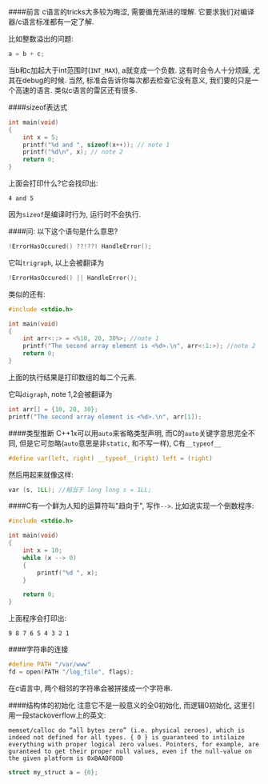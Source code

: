 ####前言
c语言的tricks大多较为晦涩, 需要循充渐进的理解. 它要求我们对编译器/c语言标准都有一定了解.

比如整数溢出的问题:
```c
a = b + c;
```
当b和c加起大于int范围时(`INT_MAX`), a就变成一个负数. 这有时会令人十分烦躁, 尤其在debug的时候.
当然, 标准会告诉你每次都去检查它没有意义, 我们要的只是一个高速的语言. 类似c语言的雷区还有很多.

####sizeof表达式
```c
int main(void)
{
	int x = 5;
	printf("%d and ", sizeof(x++)); // note 1
	printf("%d\n", x); // note 2
	return 0;
}
```
上面会打印什么?它会找印出:
```
4 and 5
```
因为`sizeof`是编译时行为, 运行时不会执行.

####问: 以下这个语句是什么意思?
```c
!ErrorHasOccured() ??!??! HandleError();
```
它叫`trigraph`, 以上会被翻译为
```c
!ErrorHasOccured() || HandleError();
```

类似的还有:
```c
#include <stdio.h>

int main(void)
{
	int arr<::> = <%10, 20, 30%>; //note 1
	printf("The second array element is <%d>.\n", arr<:1:>); //note 2
	return 0;
}
```
上面的执行结果是打印数组的每二个元素.

它叫`digraph`, note 1,2会被翻译为
```c
int arr[] = {10, 20, 30};
printf("The second array element is <%d>.\n", arr[1]);
```

####类型推断
C++1x可以用`auto`来省略类型声明, 而C的`auto`关键字意思完全不同, 但是它可忽略(`auto`意思是非`static`, 和不写一样), C有`__typeof__`
```c
#define var(left, right) __typeof__(right) left = (right)
```

然后用起来就像这样:
```c
var (s, 1LL); //相当于 long long s = 1LL;
```

####C有一个鲜为人知的运算符叫"趋向于", 写作`-->`. 比如说实现一个倒数程序:
```c
#include <stdio.h>

int main(void)
{
	int x = 10;
	while (x --> 0)
	{
		printf("%d ", x);	
	}

	return 0;
}
```
上面程序会打印出:
```
9 8 7 6 5 4 3 2 1
```

####字符串的连接
```c
#define PATH "/var/www"
fd = open(PATH "/log_file", flags);
```
在c语言中, 两个相邻的字符串会被拼接成一个字符串.

####结构体的初始化
注意它不是一般意义的全0初始化, 而逻辑0初始化, 这里引用一段stackoverflow上的英文:
```
memset/calloc do “all bytes zero” (i.e. physical zeroes), which is indeed not defined for all types. { 0 } is guaranteed to intilaize everything with proper logical zero values. Pointers, for example, are guranteed to get their proper null values, even if the null-value on the given platform is 0xBAADFOOD
```

```c
struct my_struct a = {0};
```